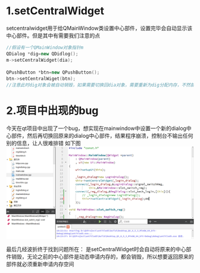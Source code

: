 # 1.setCentralWidget
setcentralwidget用于给QMainWindow类设置中心部件，设置完毕会自动显示该中心部件。但是其中有需要我们注意的点
```cpp
//假设有一个QMainWindow对象指针m
QDialog *dig=new QDidlog();
m->setCentralWidget(dia);

QPushButton *btn=new QPushButton();
btn->setCentralWiget(btn);
//注意此时dig对象会被自动销毁，如果需要切换回dia对象，需要重新为dig分配内存，不然就会出现崩溃
```
# 2.项目中出现的bug
今天在qt项目中出现了一个bug，想实现在mainwindow中设置一个新的dialog中心部件，然后再切换回原来的dialog中心部件，结果程序崩溃，控制台不输出任何别的信息，让人很难排错
如下图
![大大](image.png "dasa")

最后几经波折终于找到问题所在：
是setCentralWidget时会自动将原来的中心部件销毁，无论之前的中心部件是动态申请内存的，都会销毁，所以想要返回原来的部件就必须重新申请内存空间